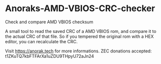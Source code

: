 # Anoraks-AMD-VBIOS-CRC-checker
Check and compare AMD VBIOS checksum

A small tool to read the saved CRC of a AMD VBIOS rom, and compare it to the actual CRC of that file.
So if you tempered the original rom with a HEX editor, you can recalculate the CRC.

Visit https://anorak.tech for more informations.
ZEC donations accepted: t1ZKuTQ7kbFTFArXa1uZDU9THpyU72aJn24

